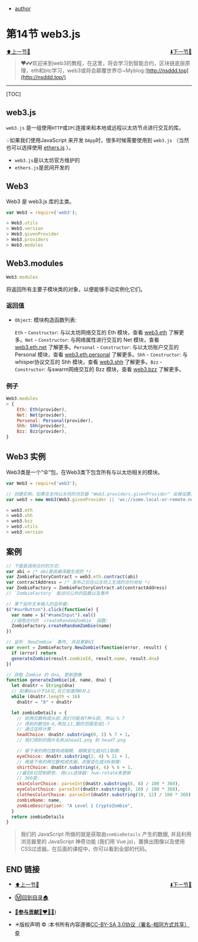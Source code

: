 + [author](http://nsddd.top)

# 第14节 web3.js

<div><a href = '13.md' style='float:left'>⬆️上一节🔗</a><a href = '15.md' style='float: right'>⬇️下一节🔗</a></div>
<br>

> ❤️💕💕欢迎来到web3的教程，在这里，将会学习到智能合约，区块链底层原理，eth和btc学习，web3或将会颠覆世界😍~Myblog:[http://nsddd.top](http://nsddd.top/)

---
[TOC]

## web3.js

`web3.js` 是一组使用`HTTP`或`IPC`连接来和本地或远程以太坊节点进行交互的库。

 💡如果我们使用JavaScript 来开发 `DApp`时，很多时候需要使用到 `web3.js` （当然也可以选择使用 [ethers.js](https://learnblockchain.cn/docs/ethers.js/) ）。

+ `web3.js`是以太坊官方维护的
+ `ethers.js`是民间开发的



## Web3

Web3 是 web3.js 库的主类。

```javascript
var Web3 = require('web3');

> Web3.utils
> Web3.version
> Web3.givenProvider
> Web3.providers
> Web3.modules
```



## Web3.modules

```javascript
Web3.modules
```

将返回所有主要子模块类的对象，以便能够手动实例化它们。



### 返回值

+ `Object`: 模块构造函数列表:

  `Eth` - `Constructor`: 与以太坊网络交互的 Eth 模块，查看 [web3.eth](https://learnblockchain.cn/docs/web3.js/web3-eth.html#eth) 了解更多。`Net` - `Constructor`: 与网络属性进行交互的 Net 模块，查看 [web3.eth.net](https://learnblockchain.cn/docs/web3.js/web3-eth-net.html#eth-net) 了解更多。`Personal` - `Constructor`: 与以太坊账户交互的 Personal 模块，查看 [web3.eth.personal](https://learnblockchain.cn/docs/web3.js/web3-eth-personal.html#eth-personal) 了解更多。`Shh` - `Constructor`: 与whisper协议交互的 Shh 模块，查看 [web3.shh](https://learnblockchain.cn/docs/web3.js/web3-shh.html#shh) 了解更多。`Bzz` - `Constructor`: 与swarm网络交互的 Bzz 模块，查看 [web3.bzz](https://learnblockchain.cn/docs/web3.js/web3-bzz.html#bzz) 了解更多。

  

### 例子

```javascript
Web3.modules
> {
    Eth: Eth(provider),
    Net: Net(provider),
    Personal: Personal(provider),
    Shh: Shh(provider),
    Bzz: Bzz(provider),
}
```



## Web3 实例

Web3类是一个“伞”包，在Web3类下包含所有与以太坊相关的模块。

```javascript
var Web3 = require('web3');

// 创建实例，如果在支持以太坊的浏览器 "Web3.providers.givenProvider" 会被设置。
var web3 = new Web3(Web3.givenProvider || 'ws://some.local-or-remote.node:8546');

> web3.eth
> web3.shh
> web3.bzz
> web3.utils
> web3.version
```



## 案例

```javascript
// 下面是调用合约的方式:
var abi = /* abi是由编译器生成的 */
var ZombieFactoryContract = web3.eth.contract(abi)
var contractAddress = /* 发布之后在以太坊上生成的合约地址 */
var ZombieFactory = ZombieFactoryContract.at(contractAddress)
// `ZombieFactory` 能访问公共的函数以及事件

// 某个监听文本输入的监听器:
$("#ourButton").click(function(e) {
  var name = $("#nameInput").val()
  //调用合约的 `createRandomZombie` 函数:
  ZombieFactory.createRandomZombie(name)
})

// 监听 `NewZombie` 事件, 并且更新UI
var event = ZombieFactory.NewZombie(function(error, result) {
  if (error) return
  generateZombie(result.zombieId, result.name, result.dna)
})

// 获取 Zombie 的 dna, 更新图像
function generateZombie(id, name, dna) {
  let dnaStr = String(dna)
  // 如果dna少于16位,在它前面用0补上
  while (dnaStr.length < 16)
    dnaStr = "0" + dnaStr

  let zombieDetails = {
    // 前两位数构成头部.我们可能有7种头部, 所以 % 7
    // 得到的数在0-6,再加上1,数的范围变成1-7
    // 通过这样计算：
    headChoice: dnaStr.substring(0, 2) % 7 + 1，
    // 我们得到的图片名称从head1.png 到 head7.png

    // 接下来的两位数构成眼睛, 眼睛变化就对11取模:
    eyeChoice: dnaStr.substring(2, 4) % 11 + 1,
    // 再接下来的两位数构成衣服，衣服变化就对6取模:
    shirtChoice: dnaStr.substring(4, 6) % 6 + 1,
    //最后6位控制颜色. 用css选择器: hue-rotate来更新
    // 360度:
    skinColorChoice: parseInt(dnaStr.substring(6, 8) / 100 * 360),
    eyeColorChoice: parseInt(dnaStr.substring(8, 10) / 100 * 360),
    clothesColorChoice: parseInt(dnaStr.substring(10, 12) / 100 * 360),
    zombieName: name,
    zombieDescription: "A Level 1 CryptoZombie",
  }
  return zombieDetails
}
```

> 我们的 JavaScript 所做的就是获取由`zombieDetails` 产生的数据, 并且利用浏览器里的 JavaScript 神奇功能 (我们用 Vue.js)，置换出图像以及使用CSS过滤器。在后面的课程中，你可以看到全部的代码。



## END 链接
<ul><li><div><a href = '13.md' style='float:left'>⬆️上一节🔗</a><a href = '15.md' style='float: right'>⬇️下一节🔗</a></div></li></ul>

+ [Ⓜ️回到目录🏠](../README.md)

+ [**🫵参与贡献💞❤️‍🔥💖**](https://nsddd.top/archives/contributors))

+ ✴️版权声明 &copy; :本书所有内容遵循[CC-BY-SA 3.0协议（署名-相同方式共享）&copy;](http://zh.wikipedia.org/wiki/Wikipedia:CC-by-sa-3.0协议文本) 

